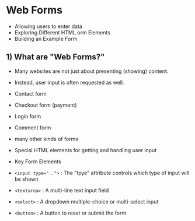 # Web Forms
 - Allowing users to enter data
 - Exploring Different HTML orm Elements
 - Building an Example Form

## 1) What are "Web Forms?"
 - Many websites are not just about presenting (showing) content.
 - Instead, user input is often requested as well.
  - Contact form
  - Checkout form (payment)
  - Login form
  - Comment form
  - many other kinds of forms

 - Special HTML elements for getting and handling user input
  - Key Form Elements
   - `<input type="..">` 
    : The "tpye" attribute controls which type of input will be shown
   - `<textarea>`
    : A multi-line text input field
   - `<select>`
    : A dropdown multiple-choice or multi-select input
   - `<button>`
    : A button to reset or submit the form


